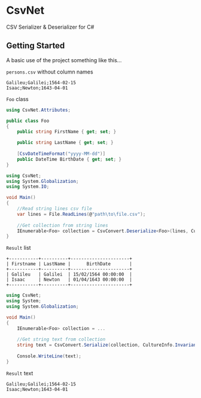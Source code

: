 # CsvNet
CSV Serializer &amp; Deserializer for C#

## Getting Started
A basic use of the project something like this...

``persons.csv`` without column names

```
Galileu;Galilei;1564-02-15
Isaac;Newton;1643-04-01
```

``Foo`` class

```csharp
using CsvNet.Attributes;

public class Foo
{
	public string FirstName { get; set; }

	public string LastName { get; set; }
	
	[CsvDateTimeFormat("yyyy-MM-dd")]
	public DateTime BirthDate { get; set; }
}
```

```csharp
using CsvNet;
using System.Globalization;
using System.IO;

void Main()
{
    //Read string lines csv file
    var lines = File.ReadLines(@"path\to\file.csv");
    
    //Get collection from string lines
    IEnumerable<Foo> collection = CsvConvert.Deserialize<Foo>(lines, CultureInfo.InvariantCulture);
}
```

``Result`` list
```
+-----------+----------+----------------------+
| Firstname | LastName |      BirthDate       |
+-----------+----------+----------------------+
| Galileu   | Galilei  | 15/02/1564 00:00:00  |
| Isaac     | Newton   | 01/04/1643 00:00:00  |
+-----------+----------+----------------------+
```

```csharp
using CsvNet;
using System;
using System.Globalization;

void Main()
{
    IEnumerable<Foo> collection = ...
    
    //Get string text from collection
    string text = CsvConvert.Serialize(collection, CultureInfo.InvariantCulture);
    
    Console.WriteLine(text);
}
```

``Result`` text
```
Galileu;Galilei;1564-02-15
Isaac;Newton;1643-04-01
```
